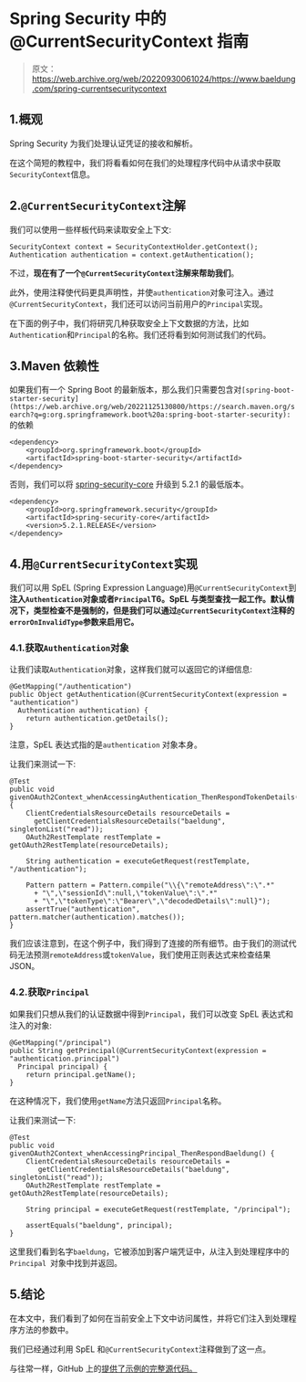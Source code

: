 # Spring Security 中的@CurrentSecurityContext 指南

> 原文：<https://web.archive.org/web/20220930061024/https://www.baeldung.com/spring-currentsecuritycontext>

## 1.概观

Spring Security 为我们处理认证凭证的接收和解析。

在这个简短的教程中，我们将看看如何在我们的处理程序代码中从请求中获取`SecurityContext`信息。

## 2.`@CurrentSecurityContext`注解

我们可以使用一些样板代码来读取安全上下文:

```
SecurityContext context = SecurityContextHolder.getContext();
Authentication authentication = context.getAuthentication();
```

不过，**现在有了一个`@CurrentSecurityContext`注解来帮助我们**。

此外，使用注释使代码更具声明性，并使`authentication`对象可注入。通过`@CurrentSecurityContext`，我们还可以访问当前用户的`Principal`实现。

在下面的例子中，我们将研究几种获取安全上下文数据的方法，比如`Authentication`和`Principal`的名称。我们还将看到如何测试我们的代码。

## 3.Maven 依赖性

如果我们有一个 Spring Boot 的最新版本，那么我们只需要包含对`[spring-boot-starter-security](https://web.archive.org/web/20221125130800/https://search.maven.org/search?q=g:org.springframework.boot%20a:spring-boot-starter-security):`的依赖

```
<dependency>
    <groupId>org.springframework.boot</groupId>
    <artifactId>spring-boot-starter-security</artifactId>
</dependency>
```

否则，我们可以将 [spring-security-core](https://web.archive.org/web/20221125130800/https://search.maven.org/search?q=g:org.springframework.security%20a:spring-security-core) 升级到 5.2.1 的最低版本。

```
<dependency>
    <groupId>org.springframework.security</groupId>
    <artifactId>spring-security-core</artifactId>
    <version>5.2.1.RELEASE</version>
</dependency>
```

## 4.用`@CurrentSecurityContext`实现

我们可以用 SpEL (Spring Expression Language)用`@CurrentSecurityContext`到**注入`Authentication`对象或者`Principal`T6。SpEL 与类型查找一起工作。默认情况下，类型检查不是强制的，但是我们可以通过`@CurrentSecurityContext`注释的`errorOnInvalidType`参数来启用它。**

### 4.1.获取`Authentication`对象

让我们读取`Authentication`对象，这样我们就可以返回它的详细信息:

```
@GetMapping("/authentication")
public Object getAuthentication(@CurrentSecurityContext(expression = "authentication") 
  Authentication authentication) {
    return authentication.getDetails();
} 
```

注意，SpEL 表达式指的是`authentication` 对象本身。

让我们来测试一下:

```
@Test
public void givenOAuth2Context_whenAccessingAuthentication_ThenRespondTokenDetails() {
    ClientCredentialsResourceDetails resourceDetails = 
      getClientCredentialsResourceDetails("baeldung", singletonList("read"));
    OAuth2RestTemplate restTemplate = getOAuth2RestTemplate(resourceDetails);

    String authentication = executeGetRequest(restTemplate, "/authentication");

    Pattern pattern = Pattern.compile("\\{\"remoteAddress\":\".*"
      + "\",\"sessionId\":null,\"tokenValue\":\".*"
      + "\",\"tokenType\":\"Bearer\",\"decodedDetails\":null}");
    assertTrue("authentication", pattern.matcher(authentication).matches());
}
```

我们应该注意到，在这个例子中，我们得到了连接的所有细节。由于我们的测试代码无法预测`remoteAddress`或`tokenValue`，我们使用正则表达式来检查结果 JSON。

### 4.2.获取`Principal`

如果我们只想从我们的认证数据中得到`Principal`，我们可以改变 SpEL 表达式和注入的对象:

```
@GetMapping("/principal")
public String getPrincipal(@CurrentSecurityContext(expression = "authentication.principal") 
  Principal principal) { 
    return principal.getName(); 
}
```

在这种情况下，我们使用`getName`方法只返回`Principal`名称。

让我们来测试一下:

```
@Test
public void givenOAuth2Context_whenAccessingPrincipal_ThenRespondBaeldung() {
    ClientCredentialsResourceDetails resourceDetails = 
       getClientCredentialsResourceDetails("baeldung", singletonList("read"));
    OAuth2RestTemplate restTemplate = getOAuth2RestTemplate(resourceDetails);

    String principal = executeGetRequest(restTemplate, "/principal");

    assertEquals("baeldung", principal);
}
```

这里我们看到名字`baeldung`，它被添加到客户端凭证中，从注入到处理程序中的`Principal `对象中找到并返回。

## 5.结论

在本文中，我们看到了如何在当前安全上下文中访问属性，并将它们注入到处理程序方法的参数中。

我们已经通过利用 SpEL 和`@CurrentSecurityContext`注释做到了这一点。

与往常一样，GitHub 上的[提供了示例的完整源代码。](https://web.archive.org/web/20221125130800/https://github.com/eugenp/tutorials/tree/master/spring-boot-modules/spring-boot-security)